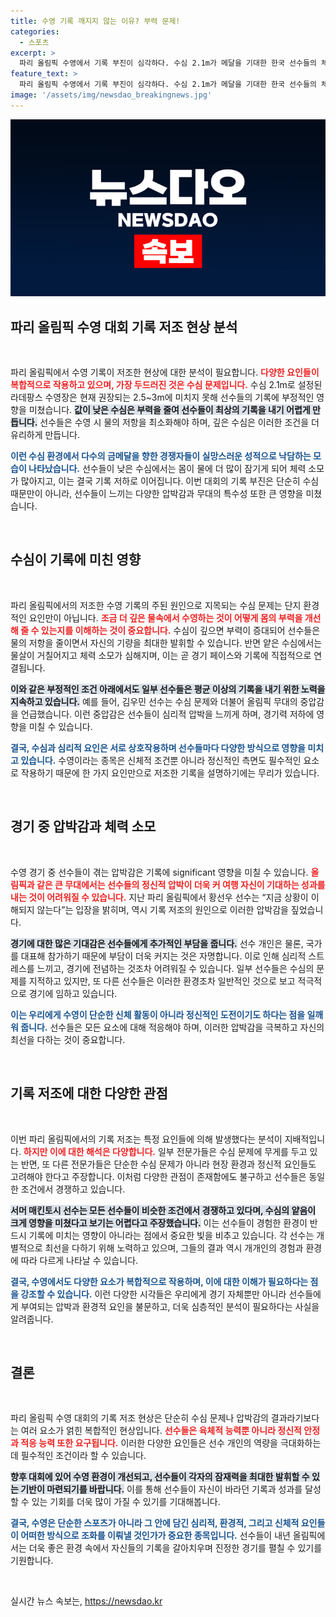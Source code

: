 ```yaml
---
title: 수영 기록 깨지지 않는 이유? 부력 문제!
categories:
  - 스포츠
excerpt: >
  파리 올림픽 수영에서 기록 부진이 심각하다. 수심 2.1m가 메달을 기대한 한국 선수들의 체력 소모를 가중시키며, 세계 신기록은커녕 한 건도 나오지 않았다. 과연 그 원인은 무엇일까? 클릭해 더 알아보세요!
feature_text: >
  파리 올림픽 수영에서 기록 부진이 심각하다. 수심 2.1m가 메달을 기대한 한국 선수들의 체력 소모를 가중시키며, 세계 신기록은커녕 한 건도 나오지 않았다. 과연 그 원인은 무엇일까? 클릭해 더 알아보세요!
image: '/assets/img/newsdao_breakingnews.jpg'
---
```


<p><img src="/assets/img/newsdao_breakingnews.jpg" alt="cryptoinkorea 속보" /></p>

<h2 data-ke-size="size26">파리 올림픽 수영 대회 기록 저조 현상 분석</h2>

<p data-ke-size="size16">&nbsp;</p>

<p>파리 올림픽에서 수영 기록이 저조한 현상에 대한 분석이 필요합니다. <b><span style="color: #ee2323;">다양한 요인들이 복합적으로 작용하고 있으며, 가장 두드러진 것은 수심 문제입니다.</span></b> 수심 2.1m로 설정된 라데팡스 수영장은 현재 권장되는 2.5~3m에 미치지 못해 선수들의 기록에 부정적인 영향을 미쳤습니다. <b><span style="background-color: #21538527;">값이 낮은 수심은 부력을 줄여 선수들이 최상의 기록을 내기 어렵게 만듭니다.</span></b> 선수들은 수영 시 물의 저항을 최소화해야 하며, 깊은 수심은 이러한 조건을 더 유리하게 만듭니다. </p>

<p><b><span style="color: #1a5490;">이런 수심 환경에서 다수의 금메달을 향한 경쟁자들이 실망스러운 성적으로 낙담하는 모습이 나타났습니다.</span></b> 선수들이 낮은 수심에서는 몸이 물에 더 많이 잠기게 되어 체력 소모가 많아지고, 이는 결국 기록 저하로 이어집니다. 이번 대회의 기록 부진은 단순히 수심 때문만이 아니라, 선수들이 느끼는 다양한 압박감과 무대의 특수성 또한 큰 영향을 미쳤습니다.</p>

<p data-ke-size="size16">&nbsp;</p>

<h2 data-ke-size="size26">수심이 기록에 미친 영향</h2>

<p data-ke-size="size16">&nbsp;</p>

<p>파리 올림픽에서의 저조한 수영 기록의 주된 원인으로 지목되는 수심 문제는 단지 환경적인 요인만이 아닙니다. <b><span style="color: #ee2323;">조금 더 깊은 물속에서 수영하는 것이 어떻게 몸의 부력을 개선해 줄 수 있는지를 이해하는 것이 중요합니다.</span></b> 수심이 깊으면 부력이 증대되어 선수들은 물의 저항을 줄이면서 자신의 기량을 최대한 발휘할 수 있습니다. 반면 얕은 수심에서는 물살이 거칠어지고 체력 소모가 심해지며, 이는 곧 경기 페이스와 기록에 직접적으로 연결됩니다.</p>

<p><b><span style="background-color: #21538527;">이와 같은 부정적인 조건 아래에서도 일부 선수들은 평균 이상의 기록을 내기 위한 노력을 지속하고 있습니다.</span></b> 예를 들어, 김우민 선수는 수심 문제와 더불어 올림픽 무대의 중압감을 언급했습니다. 이런 중압감은 선수들이 심리적 압박을 느끼게 하며, 경기력 저하에 영향을 미칠 수 있습니다. </p>

<p><b><span style="color: #1a5490;">결국, 수심과 심리적 요인은 서로 상호작용하며 선수들마다 다양한 방식으로 영향을 미치고 있습니다.</span></b> 수영이라는 종목은 신체적 조건뿐 아니라 정신적인 측면도 필수적인 요소로 작용하기 때문에 한 가지 요인만으로 저조한 기록을 설명하기에는 무리가 있습니다.</p>

<p data-ke-size="size16">&nbsp;</p>

<h2 data-ke-size="size26">경기 중 압박감과 체력 소모</h2>

<p data-ke-size="size16">&nbsp;</p>

<p>수영 경기 중 선수들이 겪는 압박감은 기록에 significant 영향을 미칠 수 있습니다. <b><span style="color: #ee2323;">올림픽과 같은 큰 무대에서는 선수들의 정신적 압박이 더욱 커 여행 자신이 기대하는 성과를 내는 것이 어려워질 수 있습니다.</span></b> 지난 파리 올림픽에서 황선우 선수는 “지금 상황이 이해되지 않는다”는 입장을 밝히며, 역시 기록 저조의 원인으로 이러한 압박감을 짚었습니다.</p>

<p><b><span style="background-color: #21538527;">경기에 대한 많은 기대감은 선수들에게 추가적인 부담을 줍니다.</span></b> 선수 개인은 물론, 국가를 대표해 참가하기 때문에 부담이 더욱 커지는 것은 자명합니다. 이로 인해 심리적 스트레스를 느끼고, 경기에 전념하는 것조차 어려워질 수 있습니다. 일부 선수들은 수심의 문제를 지적하고 있지만, 또 다른 선수들은 이러한 환경조차 일반적인 것으로 보고 적극적으로 경기에 임하고 있습니다. </p>

<p><b><span style="color: #1a5490;">이는 우리에게 수영이 단순한 신체 활동이 아니라 정신적인 도전이기도 하다는 점을 일깨워 줍니다.</span></b> 선수들은 모든 요소에 대해 적응해야 하며, 이러한 압박감을 극복하고 자신의 최선을 다하는 것이 중요합니다.</p>

<p data-ke-size="size16">&nbsp;</p>

<h2 data-ke-size="size26">기록 저조에 대한 다양한 관점</h2>

<p data-ke-size="size16">&nbsp;</p>

<p>이번 파리 올림픽에서의 기록 저조는 특정 요인들에 의해 발생했다는 분석이 지배적입니다. <b><span style="color: #ee2323;">하지만 이에 대한 해석은 다양합니다.</span></b> 일부 전문가들은 수심 문제에 무게를 두고 있는 반면, 또 다른 전문가들은 단순한 수심 문제가 아니라 현장 환경과 정신적 요인들도 고려해야 한다고 주장합니다. 이처럼 다양한 관점이 존재함에도 불구하고 선수들은 동일한 조건에서 경쟁하고 있습니다.</p>

<p><b><span style="background-color: #21538527;">서머 매킨토시 선수는 모든 선수들이 비슷한 조건에서 경쟁하고 있다며, 수심의 얕음이 크게 영향을 미쳤다고 보기는 어렵다고 주장했습니다.</span></b> 이는 선수들이 경험한 환경이 반드시 기록에 미치는 영향이 아니라는 점에서 중요한 빛을 비추고 있습니다. 각 선수는 개별적으로 최선을 다하기 위해 노력하고 있으며, 그들의 결과 역시 개개인의 경험과 환경에 따라 다르게 나타날 수 있습니다.</p>

<p><b><span style="color: #1a5490;">결국, 수영에서도 다양한 요소가 복합적으로 작용하며, 이에 대한 이해가 필요하다는 점을 강조할 수 있습니다.</span></b> 이런 다양한 시각들은 우리에게 경기 자체뿐만 아니라 선수들에게 부여되는 압박과 환경적 요인을 불문하고, 더욱 심층적인 분석이 필요하다는 사실을 알려줍니다.</p>

<p data-ke-size="size16">&nbsp;</p>

<h2 data-ke-size="size26">결론</h2>

<p data-ke-size="size16">&nbsp;</p>

<p>파리 올림픽 수영 대회의 기록 저조 현상은 단순히 수심 문제나 압박감의 결과라기보다는 여러 요소가 얽힌 복합적인 현상입니다. <b><span style="color: #ee2323;">선수들은 육체적 능력뿐 아니라 정신적 안정과 적응 능력 또한 요구됩니다.</span></b> 이러한 다양한 요인들은 선수 개인의 역량을 극대화하는 데 필수적인 조건이라 할 수 있습니다.</p>

<p><b><span style="background-color: #21538527;">향후 대회에 있어 수영 환경이 개선되고, 선수들이 각자의 잠재력을 최대한 발휘할 수 있는 기반이 마련되기를 바랍니다.</span></b> 이를 통해 선수들이 자신이 바라던 기록과 성과를 달성할 수 있는 기회를 더욱 많이 가질 수 있기를 기대해봅니다. </p>

<p><b><span style="color: #1a5490;">결국, 수영은 단순한 스포츠가 아니라 그 안에 담긴 심리적, 환경적, 그리고 신체적 요인들이 어떠한 방식으로 조화를 이뤄낼 것인가가 중요한 종목입니다.</span></b> 선수들이 내년 올림픽에서는 더욱 좋은 환경 속에서 자신들의 기록을 갈아치우며 진정한 경기를 펼칠 수 있기를 기원합니다. </p>

<p data-ke-size="size16">&nbsp;</p>
실시간 뉴스 속보는, <a href="https://newsdao.kr" rel="dofollow">https://newsdao.kr</a>


